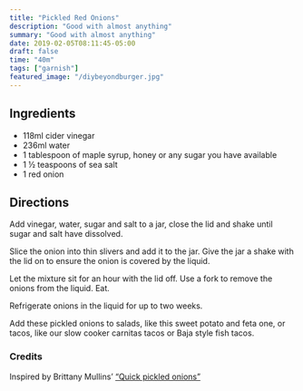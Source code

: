 ```yaml
---
title: "Pickled Red Onions"
description: "Good with almost anything"
summary: "Good with almost anything"
date: 2019-02-05T08:11:45-05:00
draft: false
time: "40m"
tags: ["garnish"]
featured_image: "/diybeyondburger.jpg"
---
```


## Ingredients

- 118ml cider vinegar
- 236ml water
- 1 tablespoon of maple syrup, honey or any sugar you have available
- 1 ½ teaspoons of sea salt
- 1 red onion

## Directions

Add vinegar, water, sugar and salt to a jar, close the lid and shake until sugar and salt have dissolved.

Slice the onion into thin slivers and add it to the jar. Give the jar a shake with the lid on to ensure the onion is covered by the liquid.

Let the mixture sit for an hour with the lid off. Use a fork to remove the onions from the liquid. Eat.

Refrigerate onions in the liquid for up to two weeks.

Add these pickled onions to salads, like this sweet potato and feta one, or tacos, like our slow cooker carnitas tacos or Baja style fish tacos.

### Credits

Inspired by Brittany Mullins’ [“Quick pickled onions”](https://www.eatingbirdfood.com/quick-pickled-onions/)